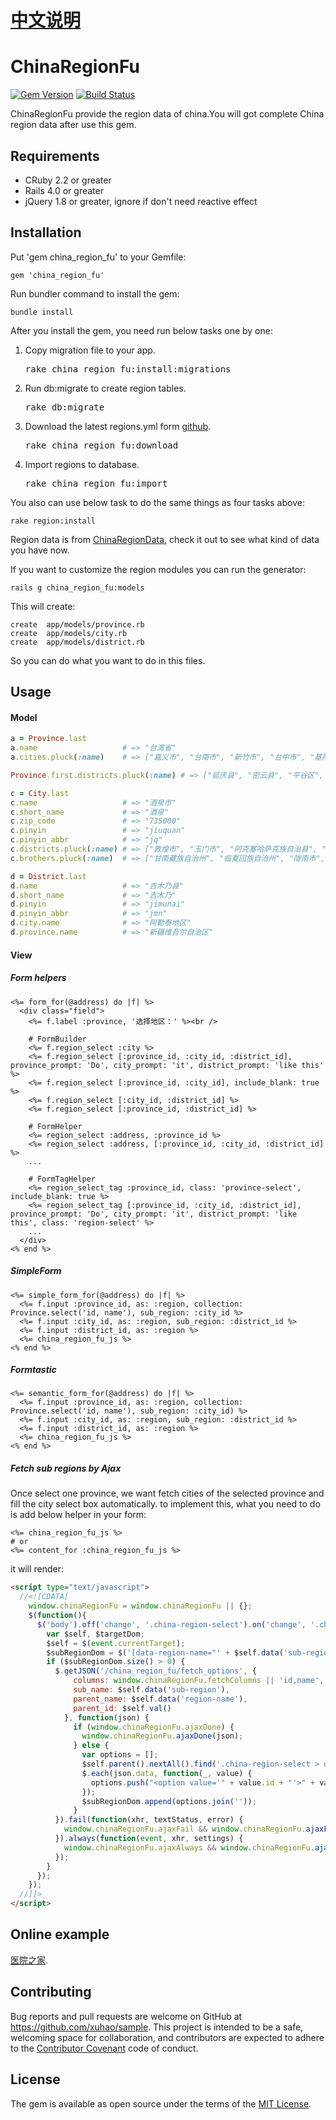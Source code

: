 # [中文说明](https://github.com/Xuhao/china_region_fu/blob/master/README.zh-cn.md)

# ChinaRegionFu

[![Gem Version](https://badge.fury.io/rb/china_region_fu.png)](http://badge.fury.io/rb/china_region_fu)
[![Build Status](https://travis-ci.org/Xuhao/china_region_fu.png?branch=master)](https://travis-ci.org/Xuhao/china_region_fu)

ChinaRegionFu provide the region data of china.You will got complete China region data after use this gem.

## Requirements

  * CRuby 2.2 or greater
  * Rails 4.0 or greater
  * jQuery 1.8 or greater, ignore if don't need reactive effect

## Installation

Put 'gem china_region_fu' to your Gemfile:

    gem 'china_region_fu'

Run bundler command to install the gem:

    bundle install

After you install the gem, you need run below tasks one by one:

  1. Copy migration file to your app.

      <pre>rake china_region_fu:install:migrations</pre>

  2. Run db:migrate to create region tables.

      <pre>rake db:migrate</pre>

  3. Download the latest regions.yml form [github](https://raw.github.com/Xuhao/china_region_data/master/regions.yml).

      <pre>rake china_region_fu:download</pre>

  4. Import regions to database.

      <pre>rake china_region_fu:import</pre>

You also can use below task to do the same things as four tasks above:

    rake region:install

Region data is from [ChinaRegionData](https://github.com/Xuhao/china_region_data), check it out to see what kind of data you have now.

If you want to customize the region modules you can run the generator:

    rails g china_region_fu:models

   This will create:

    create  app/models/province.rb
    create  app/models/city.rb
    create  app/models/district.rb

   So you can do what you want to do in this files.

## Usage

#### Model

```ruby
a = Province.last
a.name                   # => "台湾省"
a.cities.pluck(:name)    # => ["嘉义市", "台南市", "新竹市", "台中市", "基隆市", "台北市"]

Province.first.districts.pluck(:name) # => ["延庆县", "密云县", "平谷区", ...]

c = City.last
c.name                   # => "酒泉市"
c.short_name             # => "酒泉"
c.zip_code               # => "735000"
c.pinyin                 # => "jiuquan"
c.pinyin_abbr            # => "jq"
c.districts.pluck(:name) # => ["敦煌市", "玉门市", "阿克塞哈萨克族自治县", "肃北蒙古族自治县", "安西县", ...]
c.brothers.pluck(:name)  # => ["甘南藏族自治州", "临夏回族自治州", "陇南市", ...]

d = District.last
d.name                   # => "吉木乃县"
d.short_name             # => "吉木乃"
d.pinyin                 # => "jimunai"
d.pinyin_abbr            # => "jmn"
d.city.name              # => "阿勒泰地区"
d.province.name          # => "新疆维吾尔自治区"
```

#### View

##### Form helpers

```erb
<%= form_for(@address) do |f| %>
  <div class="field">
    <%= f.label :province, '选择地区：' %><br />

    # FormBuilder
    <%= f.region_select :city %>
    <%= f.region_select [:province_id, :city_id, :district_id], province_prompt: 'Do', city_prompt: 'it', district_prompt: 'like this' %>
    <%= f.region_select [:province_id, :city_id], include_blank: true %>
    <%= f.region_select [:city_id, :district_id] %>
    <%= f.region_select [:province_id, :district_id] %>

    # FormHelper
    <%= region_select :address, :province_id %>
    <%= region_select :address, [:province_id, :city_id, :district_id] %>
    ...

    # FormTagHelper
    <%= region_select_tag :province_id, class: 'province-select', include_blank: true %>
    <%= region_select_tag [:province_id, :city_id, :district_id], province_prompt: 'Do', city_prompt: 'it', district_prompt: 'like this', class: 'region-select' %>
    ...
  </div>
<% end %>
```

##### SimpleForm

```erb
<%= simple_form_for(@address) do |f| %>
  <%= f.input :province_id, as: :region, collection: Province.select('id, name'), sub_region: :city_id %>
  <%= f.input :city_id, as: :region, sub_region: :district_id %>
  <%= f.input :district_id, as: :region %>
  <%= china_region_fu_js %>
<% end %>
```

##### Formtastic

```erb
<%= semantic_form_for(@address) do |f| %>
  <%= f.input :province_id, as: :region, collection: Province.select('id, name'), sub_region: :city_id) %>
  <%= f.input :city_id, as: :region, sub_region: :district_id %>
  <%= f.input :district_id, as: :region %>
  <%= china_region_fu_js %>
<% end %>
```

##### Fetch sub regions by Ajax

Once select one province, we want fetch cities of the selected province and fill the city select box automatically. to implement this, what you need to do is add below helper in your form:

```erb
<%= china_region_fu_js %>
# or
<%= content_for :china_region_fu_js %>
```

it will render:

```html
<script type="text/javascript">
  //<![CDATA[
    window.chinaRegionFu = window.chinaRegionFu || {};
    $(function(){
      $('body').off('change', '.china-region-select').on('change', '.china-region-select', function(event) {
        var $self, $targetDom;
        $self = $(event.currentTarget);
        $subRegionDom = $('[data-region-name="' + $self.data('sub-region') + '"]');
        if ($subRegionDom.size() > 0) {
          $.getJSON('/china_region_fu/fetch_options', {
              columns: window.chinaRegionFu.fetchColumns || 'id,name',
              sub_name: $self.data('sub-region'),
              parent_name: $self.data('region-name'),
              parent_id: $self.val()
            }, function(json) {
              if (window.chinaRegionFu.ajaxDone) {
                window.chinaRegionFu.ajaxDone(json);
              } else {
                var options = [];
                $self.parent().nextAll().find('.china-region-select > option[value!=""]').remove()
                $.each(json.data, function(_, value) {
                  options.push("<option value='" + value.id + "'>" + value.name + "</option>");
                });
                $subRegionDom.append(options.join(''));
              }
          }).fail(function(xhr, textStatus, error) {
            window.chinaRegionFu.ajaxFail && window.chinaRegionFu.ajaxFail(jqxhr, textStatus, error);
          }).always(function(event, xhr, settings) {
            window.chinaRegionFu.ajaxAlways && window.chinaRegionFu.ajaxAlways(event, xhr, settings);
          });
        }
      });
    });
  //]]>
</script>
```

## Online example
[医院之家](http://www.yihub.com/ "医院").

## Contributing

Bug reports and pull requests are welcome on GitHub at https://github.com/xuhao/sample. This project is intended to be a safe, welcoming space for collaboration, and contributors are expected to adhere to the [Contributor Covenant](contributor-covenant.org) code of conduct.

## License

The gem is available as open source under the terms of the [MIT License](http://opensource.org/licenses/MIT).

